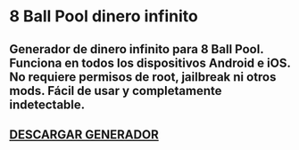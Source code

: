 # 8 Ball Pool dinero infinito
## Generador de dinero infinito para 8 Ball Pool. Funciona en todos los dispositivos Android e iOS. No requiere permisos de root, jailbreak ni otros mods. Fácil de usar y completamente indetectable.

## [DESCARGAR GENERADOR](https://stellardownload.pro/cl/i/g68gjp)


